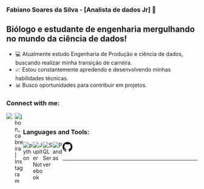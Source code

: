 ### Fabiano Soares da Silva - [Analista de dados Jr] 👋

## Biólogo e estudante de engenharia mergulhando no mundo da ciência de dados!

- 💻 Atualmente estudo Engenharia de Produção e ciência de dados, buscando realizar minha transição de carreira.
- 📈 Estou constantemente apredendo e desenvolvendo minhas habilidades técnicas.
- 📊 Busco oportunidades para contribuir em projetos.

### Connect with me:

[<img align="left"  width="22px" src="https://cdn.jsdelivr.net/npm/simple-icons@3.4.0/icons/linkedin.svg" />](https://www.linkedin.com/in/fabiano-soares-da-silva-b312233a/)

[<img align="left" alt="jhon_cabreira | Instagram" width="22px" src="https://upload.wikimedia.org/wikipedia/commons/5/58/Instagram-Icon.png" />](https://www.instagram.com/fabianobio/)


<br />

### Languages and Tools:

<img align="left" alt="python" width="26px" src="https://cdn3.iconfinder.com/data/icons/logos-and-brands-adobe/512/267_Python-512.png" />

<img align="left" alt="Jupiter Notebook" width="26px" src="https://ibb.co/6m48xxV" />

<img align="left" alt="SQLServer" width="26px" src="https://img.icons8.com/color/2x/microsoft-sql-server.png" />

<img align="left" alt="Pandas" width="26px" src="https://cdn.jsdelivr.net/npm/simple-icons@3.4.0/icons/pandas.svg" />

<img align="left" alt="GitHub" width="26px" src="https://raw.githubusercontent.com/github/explore/78df643247d429f6cc873026c0622819ad797942/topics/github/github.png" />


<br />
<br />


---
